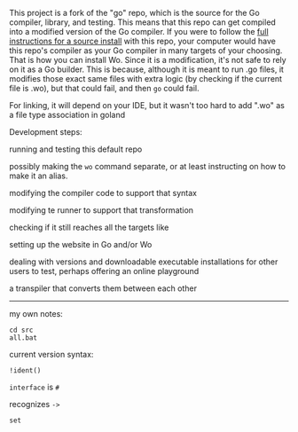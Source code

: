 This project is a fork of the "go" repo, which is the source for the Go compiler, library, and testing. This means that this repo can get compiled into a modified version of the Go compiler. If you were to follow the [full instructions for a source install](https://go.dev/doc/install/source#bootstrapFromCrosscompiledSource) with this repo, your computer would have this repo's compiler as your Go compiler in many targets of your choosing. That is how you can install Wo. Since it is a modification, it's not safe to rely on it as a Go builder. This is because, although it is meant to run .go files, it modifies those exact same files with extra logic (by checking if the current file is .wo), but that could fail, and then `go` could fail.

For linking, it will depend on your IDE, but it wasn't too hard to add ".wo" as a file type association in goland

Development steps:

running and testing this default repo

possibly making the `wo` command separate, or at least instructing on how to make it an alias.

modifying the compiler code to support that syntax

modifying te runner to support that transformation

checking if it still reaches all the targets like 

setting up the website in Go and/or Wo

dealing with versions and downloadable executable installations for other users to test, perhaps offering an online playground

a transpiler that converts them between each other

---

my own notes:

```
cd src
all.bat
```

current version syntax:

`!ident()`

`interface` is `#`

recognizes `->`

`set`
